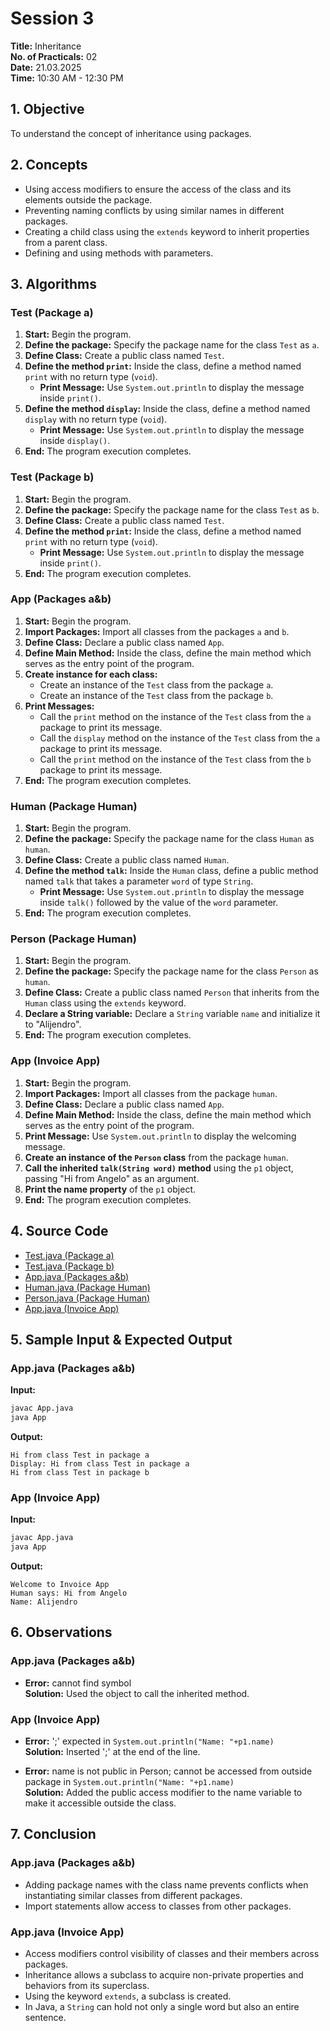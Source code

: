 # Session 3  

**Title:** Inheritance  
**No. of Practicals:** 02  
**Date:** 21.03.2025  
**Time:** 10:30 AM - 12:30 PM  

## 1. Objective
To understand the concept of inheritance using packages.

## 2. Concepts
- Using access modifiers to ensure the access of the class and its elements outside the package.
- Preventing naming conflicts by using similar names in different packages.
- Creating a child class using the `extends` keyword to inherit properties from a parent class.
- Defining and using methods with parameters.

## 3. Algorithms

### Test (Package a)
1. **Start:** Begin the program.
2. **Define the package:** Specify the package name for the class `Test` as `a`.
3. **Define Class:** Create a public class named `Test`.
4. **Define the method `print`:** Inside the class, define a method named `print` with no return type (`void`).
   - **Print Message:** Use `System.out.println` to display the message inside `print()`.
5. **Define the method `display`:** Inside the class, define a method named `display` with no return type (`void`).
   - **Print Message:** Use `System.out.println` to display the message inside `display()`.
6. **End:** The program execution completes.

### Test (Package b)
1. **Start:** Begin the program.
2. **Define the package:** Specify the package name for the class `Test` as `b`.
3. **Define Class:** Create a public class named `Test`.
4. **Define the method `print`:** Inside the class, define a method named `print` with no return type (`void`).
   - **Print Message:** Use `System.out.println` to display the message inside `print()`.
5. **End:** The program execution completes.

### App (Packages a&b)
1. **Start:** Begin the program.
2. **Import Packages:** Import all classes from the packages `a` and `b`.
3. **Define Class:** Declare a public class named `App`.
4. **Define Main Method:** Inside the class, define the main method which serves as the entry point of the program.
5. **Create instance for each class:**
   - Create an instance of the `Test` class from the package `a`.
   - Create an instance of the `Test` class from the package `b`.
6. **Print Messages:**
   - Call the `print` method on the instance of the `Test` class from the `a` package to print its message.
   - Call the `display` method on the instance of the `Test` class from the `a` package to print its message.
   - Call the `print` method on the instance of the `Test` class from the `b` package to print its message.
7. **End:** The program execution completes.

### Human (Package Human)
1. **Start:** Begin the program.
2. **Define the package:** Specify the package name for the class `Human` as `human`.
3. **Define Class:** Create a public class named `Human`.
4. **Define the method `talk`:** Inside the `Human` class, define a public method named `talk` that takes a parameter `word` of type `String`.
   - **Print Message:** Use `System.out.println` to display the message inside `talk()` followed by the value of the `word` parameter.
5. **End:** The program execution completes.

### Person (Package Human)
1. **Start:** Begin the program.
2. **Define the package:** Specify the package name for the class `Person` as `human`.
3. **Define Class:** Create a public class named `Person` that inherits from the `Human` class using the `extends` keyword.	
4. **Declare a String variable:** Declare a `String` variable `name` and initialize it to "Alijendro".
5. **End:** The program execution completes.

### App (Invoice App)
1. **Start:** Begin the program.
2. **Import Packages:** Import all classes from the package `human`.
3. **Define Class:** Declare a public class named `App`.
4. **Define Main Method:** Inside the class, define the main method which serves as the entry point of the program.
5. **Print Message:** Use `System.out.println` to display the welcoming message.
6. **Create an instance of the `Person` class** from the package `human`.
7. **Call the inherited `talk(String word)` method** using the `p1` object, passing "Hi from Angelo" as an argument.
8. **Print the name property** of the `p1` object.
9. **End:** The program execution completes.

## 4. Source Code
- [Test.java (Package a)](https://github.com/choaticvoyager/Object-Oriented-Design-and-Programming---Java/tree/main/S3%20-%2021th%20of%20March%2C%202025/a/Test.java)
- [Test.java (Package b)](https://github.com/choaticvoyager/Object-Oriented-Design-and-Programming---Java/tree/main/S3%20-%2021th%20of%20March%2C%202025/blTest.java)
- [App.java (Packages a&b)](https://github.com/choaticvoyager/Object-Oriented-Design-and-Programming---Java/blob/main/S3%20-%2021th%20of%20March%2C%202025/App.java)
- [Human.java (Package Human)](https://github.com/choaticvoyager/Object-Oriented-Design-and-Programming---Java/blob/main/S3%20-%2021th%20of%20March%2C%202025/Invoice%20App/human/Human.java)  
- [Person.java (Package Human)](https://github.com/choaticvoyager/Object-Oriented-Design-and-Programming---Java/blob/main/S3%20-%2021th%20of%20March%2C%202025/Invoice%20App/human/Person.java) 
- [App.java (Invoice App)](https://github.com/choaticvoyager/Object-Oriented-Design-and-Programming---Java/blob/main/S3%20-%2021th%20of%20March%2C%202025/Invoice%20App/App.java) 

## 5. Sample Input & Expected Output

### App.java (Packages a&b)
**Input:**
```bash
javac App.java
java App
```
**Output:**
```
Hi from class Test in package a
Display: Hi from class Test in package a
Hi from class Test in package b
```

### App (Invoice App)
**Input:**
```bash
javac App.java
java App
```
**Output:**
```
Welcome to Invoice App
Human says: Hi from Angelo
Name: Alijendro
```

## 6. Observations

### App.java (Packages a&b)
- **Error:** cannot find symbol  
  **Solution:** Used the object to call the inherited method.

### App (Invoice App)
- **Error:** ';' expected in `System.out.println("Name: "+p1.name)`  
  **Solution:** Inserted ';' at the end of the line.

- **Error:** name is not public in Person; cannot be accessed from outside package in `System.out.println("Name: "+p1.name)`  
  **Solution:** Added the public access modifier to the name variable to make it accessible outside the class.

## 7. Conclusion

### App.java (Packages a&b)
- Adding package names with the class name prevents conflicts when instantiating similar classes from different packages.  
- Import statements allow access to classes from other packages.

### App.java (Invoice App)
- Access modifiers control visibility of classes and their members across packages.  
- Inheritance allows a subclass to acquire non-private properties and behaviors from its superclass.  
- Using the keyword `extends`, a subclass is created.  
- In Java, a `String` can hold not only a single word but also an entire sentence.
